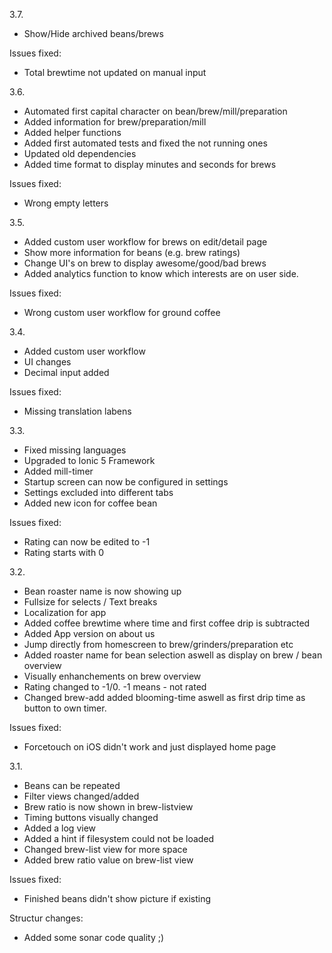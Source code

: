 3.7.
- Show/Hide archived beans/brews

Issues fixed:
- Total brewtime not updated on manual input

3.6.
- Automated first capital character on bean/brew/mill/preparation
- Added information for brew/preparation/mill
- Added helper functions 
- Added first automated tests and fixed the not running ones
- Updated old dependencies
- Added time format to display minutes and seconds for brews

Issues fixed:
- Wrong empty letters

3.5.
- Added custom user workflow for brews on edit/detail page
- Show more information for beans (e.g. brew ratings)
- Change UI's on brew to display awesome/good/bad brews
- Added analytics function to know which interests are on user side.

Issues fixed:
- Wrong custom user workflow for ground coffee


3.4.
- Added custom user workflow
- UI changes
- Decimal input added

Issues fixed:
- Missing translation labens


3.3.
- Fixed missing languages
- Upgraded to Ionic 5 Framework
- Added mill-timer
- Startup screen can now be configured in settings
- Settings excluded into different tabs
- Added new icon for coffee bean

Issues fixed:
- Rating can now be edited to -1
- Rating starts with 0


3.2.
- Bean roaster name is now showing up
- Fullsize for selects / Text breaks
- Localization for app
- Added coffee brewtime where time and first coffee drip is subtracted
- Added App version on about us 
- Jump directly from homescreen to brew/grinders/preparation etc
- Added roaster name for bean selection aswell as display on brew / bean overview
- Visually enhanchements on brew overview
- Rating changed to -1/0. -1 means - not rated
- Changed brew-add added blooming-time aswell as first drip time as button to own timer.


Issues fixed:
- Forcetouch on iOS didn't work and just displayed home page

3.1.
- Beans can be repeated
- Filter views changed/added
- Brew ratio is now shown in brew-listview
- Timing buttons visually changed
- Added a log view 
- Added a hint if filesystem could not be loaded
- Changed brew-list view for more space
- Added brew ratio value on brew-list view


Issues  fixed:
- Finished beans didn't show  picture if existing

Structur changes:
- Added some sonar code quality ;)
